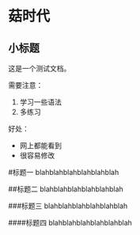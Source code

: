 菇时代
========

小标题
------

这是一个测试文档。

需要注意：

1. 学习一些语法
2. 多练习

好处：
+ 网上都能看到
+ 很容易修改

#标题一
blahblahblahblahblahblah

##标题二
blahblahblahblahblahblah

###标题三
blahblahblahblahblahblah

####标题四
blahblahblahblahblahblah
